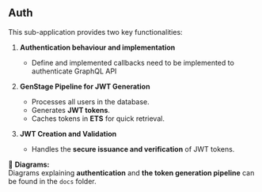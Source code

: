 ## Auth

This sub-application provides two key functionalities:

1. **Authentication behaviour and implementation**
   - Define and implemented callbacks need to be implemented to authenticate GraphQL API

2. **GenStage Pipeline for JWT Generation**
   - Processes all users in the database.
   - Generates **JWT tokens**.
   - Caches tokens in **ETS** for quick retrieval.

3. **JWT Creation and Validation**
   - Handles the **secure issuance and verification** of JWT tokens.

📂 **Diagrams:**  
Diagrams explaining **authentication** and **the token generation pipeline** can be found in the `docs` folder.
